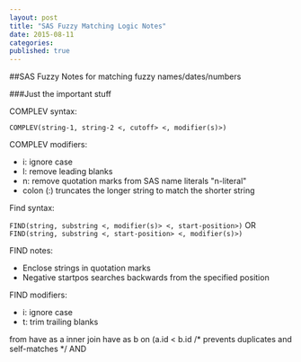 ```yaml
---
layout: post
title: "SAS Fuzzy Matching Logic Notes"
date: 2015-08-11
categories: 
published: true
---
```


##SAS Fuzzy Notes for matching fuzzy names/dates/numbers

###Just the important stuff

COMPLEV syntax:

`COMPLEV(string-1, string-2 <, cutoff> <, modifier(s)>)`

COMPLEV modifiers:
* i: ignore case
* l: remove leading blanks
* n: remove quotation marks from SAS name literals "n-literal"
* colon (:) truncates the longer string to match the shorter string

Find syntax:

`FIND(string, substring <, modifier(s)> <, start-position>)` OR
`FIND(string, substring <, start-position> <, modifier(s)>)`

FIND notes:
* Enclose strings in quotation marks
* Negative startpos searches backwards from the specified position

FIND modifiers:
* i: ignore case
* t: trim trailing blanks

from 
	have as a 
	inner join 
	have as b 
	on (a.id < b.id /* prevents duplicates and self-matches */ AND